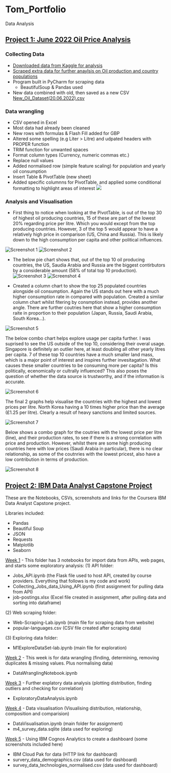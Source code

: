 # Tom_Portfolio

Data Analysis


## [Project 1: June 2022 Oil Price Analysis](https://github.com/jaffacakes2323/oil_price_scraping)

### Collecting Data
- [Downloaded data from Kaggle for analysis](https://www.kaggle.com/datasets/zusmani/petrolgas-prices-worldwide)
- [Scraped extra data for further anaylsis on Oil production and country populations](https://www.worldometers.info/oil/oil-production-by-country/)
- Program built in PyCharm for scraping data
  - BeautifulSoup & Pandas used
- New data combined with old, then saved as a new CSV [New_Oil_Dataset(20.06.2022).csv](https://github.com/jaffacakes2323/oil_price_scraping/blob/main/New_Oil_Dataset(20.06.2022).csv)

### Data wrangling
- CSV opened in Excel
- Most data had already been cleaned
- New rows with formulas & Flash Fill added for GBP
- Altered some spelling (e.g Liter > Litre) and udpated headers with PROPER function
- TRIM function for unwanted spaces
- Format column types (Currency, numeric commas etc.)
- Replace null values
- Added normalised row (simple feature scaling) for population and yearly oil consumption
- Insert Table & PivotTable (new sheet)
- Added specific columnns for PivotTable, and applied some conditional formatting to highlight areas of interest
![](https://github.com/jaffacakes2323/Tom_Portfolio/blob/main/images/oil_pivot.png)

### Analysis and Visualisation
- First thing to notice when looking at the PivotTable, is out of the top 30 of highest oil producing countries, 15 of these are part of the lowest 20% regarding price per litre. Which you would except from the top producing countries. However, 3 of the top 5 would appear to have a relatively high price in comparison (US, China and Russia). This is likely down to the high consumption per capita and other political influences. 

![Screenshot 1](https://github.com/jaffacakes2323/Tom_Portfolio/blob/main/images/oil_consumption_2.png)
![Screenshot 2](https://github.com/jaffacakes2323/Tom_Portfolio/blob/main/images/oil_production.png)

- The below pie chart shows that, out of the top 10 oil producing countries, the US, Saudia Arabia and Russia are the biggest contirbutors by a considerable amount (58% of total top 10 production).
![Screenshot 3](https://github.com/jaffacakes2323/Tom_Portfolio/blob/main/images/oil_production_pie.png)
![Screenshot 4](https://github.com/jaffacakes2323/Tom_Portfolio/blob/main/images/population_oilconsumption.png)

- Created a column chart to show the top 25 populated countries alongside oil consumption. Again the US stands out here with a much higher consumption rate in compared with population. Created a similar column chart whilst fitering by consmption instead, provides another angle. There are further coutries here that show a higher consumption raite in proportion to their population (Japan, Russia, Saudi Arabia, South Korea...). 

![Screenshot 5](https://github.com/jaffacakes2323/Tom_Portfolio/blob/main/images/population_oilconsumption.png)

The below combo chart helps explore usage per capita further. I was suprised to see the US outside of the top 10, considering their overal usage. Singapore is definitely an outlier here, at least doubling all other yearly litres per capita. 7 of these top 10 countries have a much smaller land mass, which is a major point of interest and inspires further invesitagation. What causes these smaller countries to be consuming more per capita? Is this politically, ecenomically or cultrally influenced? This also poses the question of whether the data source is trustworthy, and if the information is accurate.

![Screenshot 6](https://github.com/jaffacakes2323/Tom_Portfolio/blob/main/images/litres_per_capita_by_price.png)

The final 2 graphs help visualise the countries with the highest and lowest prices per litre. North Korea having a 10 times higher price than the average (£1.25 per litre). Clearly a result of heavy sanctions and limited sources.

![Screenshot 7](https://github.com/jaffacakes2323/Tom_Portfolio/blob/main/images/highest_price.png)

Below shows a combo graph for the coutries with the lowest price per litre (line), and their production rates, to see if there is a strong correlation with price and production. However, whilst there are some high producing countries here with low prices (Saudi Arabia in particular), there is no clear relationship, as some of the coutnries with the lowest pricest, also have a low contribution in terms of production.

![Screenshot 8](https://github.com/jaffacakes2323/Tom_Portfolio/blob/main/images/lowest_price_production.png)



## [Project 2: IBM Data Analyst Capstone Project](https://github.com/jaffacakes2323/IBM_Capstone)


These are the Notebooks, CSVs, screenshots and links for the Coursera IBM Data Analyst Capstone project.

Libraries included:

* Pandas
* Beautiful Soup
* JSON
* Requests
* Matplotlib
* Seaborn

[Week 1](https://github.com/jaffacakes2323/IBM_Capstone/tree/main/Week%201(Scraping%2C%20API%20%26Exploring)) - This folder has 3 notebooks for import data from APIs, web pages, and starts some exploratory analysis: (1) API folder:

- Jobs_API.ipynb (the Flask file used to host API, created by course providers. Everything that follows is my code and work)
- Collecting_Jobs_data_Using_API.ipynb (first assignment for pulling data from API)
- job-postings.xlsx (Excel file created in assignment, after pulling data and sorting into dataframe)

(2) Web scraping folder:

- Web-Scraping-Lab.ipynb (main file for scraping data from website)
- popular-languages.csv (CSV file created after scraping data)

(3) Exploring data folder:

- M1ExploreDataSet-lab.ipynb (main file for exploration)

[Week 2](https://github.com/jaffacakes2323/IBM_Capstone/tree/main/Week%202(Wrangling)) - This week is for data wrangling (finding, determining, removing duplicates & missing values. Plus normalising data)

- DataWranglingNotebook.ipynb

[Week 3](https://github.com/jaffacakes2323/IBM_Capstone/tree/main/Week%203(Exploratory%20DA)) - Further explatory data analysis (plotting distribution, finding outliers and checking for correlation)

- ExploratoryDataAnalysis.ipynb

[Week 4](https://github.com/jaffacakes2323/IBM_Capstone/tree/main/Week%204(Visualisation)) - Data visualisation (Visualising distribution, relationship, composition and comparision)

- DataVisualisation.ipynb (main folder for assignment)
- m4_survey_data.sqlite (data used for exploring)

[Week 5](https://github.com/jaffacakes2323/IBM_Capstone/tree/main/Week%205(Cognos)) - Using IBM Cognos Analytics to create a dashboard (some screenshots included here)

- IBM Cloud Pak for data (HTTP link for dashboard)
- survery_data_demographics.csv (data used for dashboard)
- survey_data_technologies_normalised.csv (data used for dashboard)


